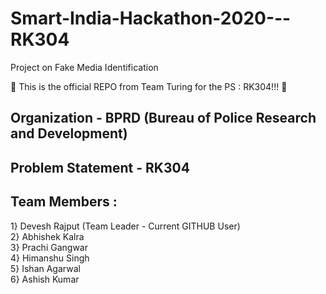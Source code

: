 # Smart-India-Hackathon-2020---RK304
Project on Fake Media Identification

  :rocket: This is the official REPO from Team Turing for the PS : RK304!!! :rocket: <br/>
 ## Organization - BPRD (Bureau of Police Research and Development)  
 ## Problem Statement - RK304  
 ## Team Members : <br/>
 
  1} Devesh Rajput (Team Leader - Current GITHUB User) <br/>
  2} Abhishek Kalra <br/>
  3} Prachi Gangwar <br/>
  4} Himanshu Singh <br/>
  5} Ishan Agarwal <br/>
  6} Ashish Kumar <br/>
